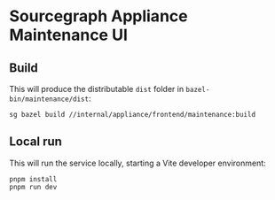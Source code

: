 # Sourcegraph Appliance Maintenance UI

## Build

This will produce the distributable `dist` folder in `bazel-bin/maintenance/dist`:

    sg bazel build //internal/appliance/frontend/maintenance:build

## Local run

This will run the service locally, starting a Vite developer environment:

    pnpm install
    pnpm run dev
